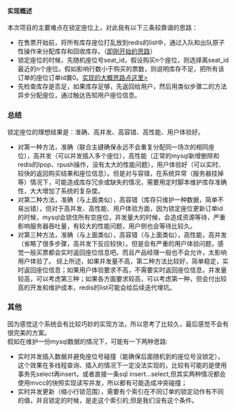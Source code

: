 #### 实现概述
本次项目的主要难点在锁定座位上，对此我有以下三条较靠谱的思路：
- 在售票开始前，将所有库存座位打乱放到redis的list中，通过入队和出队原子性操作来分配库存和回收库存。（[即刚开始的思路](https://github.com/pj919715177/ticketSystem/blob/master/README.md)）
- 锁定座位的时候，先随机座位号seat_id，假设购买n个座位，则选择离seat_id最近的n个座位。假如影响行数小于购买的票数，则说明库存不足，把所有该订单的座位订单id置0。[实现的大概思路点这里>](https://github.com/pj919715177/ticketSystem/blob/master/way2.md)
- 先检查库存是否足，如果库存足够，先返回给用户，然后用类似步骤二的方法异步分配座位，通过触达告知用户座位信息。
### 总结
锁定座位的理想结果是：准确、高并发、高容错、高性能、用户体验好。
- 对第一种方法，准确（联合主键确保永远不会重复分配同一场次的相同座位），高并发（可以并发插入多个座位），高性能（正常的mysql新增删除和redis的lpop、rpush操作，没有太大的性能问题），用户体验好（可以实时、较快的返回购买结果和座位信息）。但是对与容错，在系统异常（服务器挂掉等）情况下，可能造成库存冗余或缺失的情况，需要用定时脚本维护库存准确性，大大增加了系统的复杂度。
- 对第二种方法，准确（与上面类似），高容错（库存只维护一种数据，简单不易出错），但对于高并发、高性能、用户体验方面，因为锁定座位更新订单id的时候，mysql会锁住所有空座位，并发量大的时候，会造成资源等待，严重影响服务器吞吐量，有较大的性能问题，用户侧也会等待比较久。
- 对第三种方法，准确（与上面类似），高容错（与上面类似），高性能，高并发（省略了很多步骤，高并发下反应较快）。但是会有严重的用户体验问题，感觉一般买票都会实时返回座位信息吧。而且产品经理一般也不会允许，太影响用户体验了。
综上所述，如果并发量不高，第二种方法比较好，简单稳定，实时返回座位信息；如果用户体验要求不高，不需要实时返回座位信息，并发量较高，可以考虑第三种；如果各方面要求较高，可以考虑第一种，但会付出较高的开发和维护成本，redis的list可能会给后续迭代埋坑。
### 其他
因为感觉这个系统会有比较巧妙的实现方法，所以思考了比较久，最后感觉不会有很完美的方案。  
假如在维护一份mysql数据的情况下，可能有一下两种思路:
- 实时并发插入数据并避免座位号碰撞（能确保后面随机到的座位号没锁定），这个效果在多线程查询、插入的情况下一定没法实现的，比较有可能的是使用事务先select再insert，或者直接一条sql insert...select,但其实两种情况都会使用mvcc的快照实现读写并发，所以都有可能造成冲突碰撞；
- 实时并发更新（缩小行锁范围），需要有个索引在不同订单的锁定动作有不同的值，并且锁定的时候，是走这个索引的,但是我们没有这个条件。
